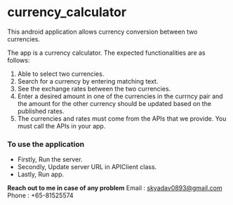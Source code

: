# currency_calculator
This android application allows currency conversion between two currencies.

The app is a currency calculator. The expected functionalities are as follows:
1. Able to select two currencies.
2. Search for a currency by entering matching text.
3. See the exchange rates between the two currencies.
4. Enter a desired amount in one of the currencies in the currncy pair and the amount for the other currency should be updated based on the published rates.
5. The currencies and rates must come from the APIs that we provide. You must call the APIs in your app.



### To use the application
* Firstly, Run the server.
* Secondly, Update server URL in APIClient class.
* Lastly, Run app.


**Reach out to me in case of any problem**
Email : [skyadav0893@gmail.com](mailto:skyadav0893@gmail.com)
Phone : +65-81525574